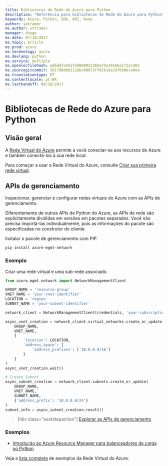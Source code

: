 ```yaml
---
title: Bibliotecas de Rede do Azure para Python
description: "Referência para bibliotecas de Rede do Azure para Python"
keywords: Azure, Python, SDK, API, Rede
author: sptramer
ms.author: sttramer
manager: douge
ms.date: 07/10/2017
ms.topic: article
ms.prod: azure
ms.technology: azure
ms.devlang: python
ms.service: multiple
ms.openlocfilehash: ed6ddfe4d1f4d860952369a75e10166a1f22c483
ms.sourcegitcommit: 3617d0db0111bbc00072ff8161de2d76606ce0ea
ms.translationtype: HT
ms.contentlocale: pt-BR
ms.lasthandoff: 08/18/2017
---
```

# <a name="azure-network-libraries-for-python"></a>Bibliotecas de Rede do Azure para Python

## <a name="overview"></a>Visão geral

A [Rede Virtual do Azure](/azure/virtual-network/virtual-networks-overview) permite a você conectar-se aos recursos do Azure e também conectá-los à sua rede local.

Para começar a usar a Rede Virtual do Azure, consulte [Criar sua primeira rede virtual](/azure/virtual-network/virtual-network-get-started-vnet-subnet).

## <a name="management-apis"></a>APIs de gerenciamento

Inspecionar, gerenciar e configurar redes virtuais do Azure com as APIs de gerenciamento.

Diferentemente de outras APIs de Python do Azure, as APIs de rede são explicitamente divididas em versões em pacotes separados. Você não precisa importá-las individualmente, pois as informações do pacote são especificadas no construtor do cliente.

Instalar o pacote de gerenciamento com PIP.

```bash
pip install azure-mgmt-network
```

### <a name="example"></a>Exemplo

Criar uma rede virtual e uma sub-rede associado.

```python
from azure.mgmt.network import NetworkManagementClient

GROUP_NAME = 'resource-group'
VNET_NAME = 'your-vnet-identifier'
LOCATION = 'region'
SUBNET_NAME = 'your-subnet-identifier'

network_client = NetworkManagementClient(credentials, 'your-subscription-id')

async_vnet_creation = network_client.virtual_networks.create_or_update(
    GROUP_NAME,
    VNET_NAME,
    {
        'location': LOCATION,
        'address_space': {
            'address_prefixes': ['10.0.0.0/16']
        }
    }
)
async_vnet_creation.wait()

# Create Subnet
async_subnet_creation = network_client.subnets.create_or_update(
    GROUP_NAME,
    VNET_NAME,
    SUBNET_NAME,
    {'address_prefix': '10.0.0.0/24'}
)
subnet_info = async_subnet_creation.result()
```

> [!div class="nextstepaction"]
> [Explorar as APIs de gerenciamento](/python/api/overview/azure/network/managementlibrary)

### <a name="samples"></a>Exemplos

* [Introdução ao Azure Resource Manager para balanceadores de carga no Python][1]

Veja a [lista completa](https://azure.microsoft.com/en-us/resources/samples/?platform=python&term=virtual%20network) de exemplos da Rede Virtual do Azure.

[1]: [https://azure.microsoft.com/en-us/resources/samples/network-python-manage-loadbalancer/]
